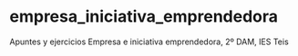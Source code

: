 # empresa_iniciativa_emprendedora
Apuntes y ejercicios Empresa e iniciativa emprendedora, 2º DAM, IES Teis
